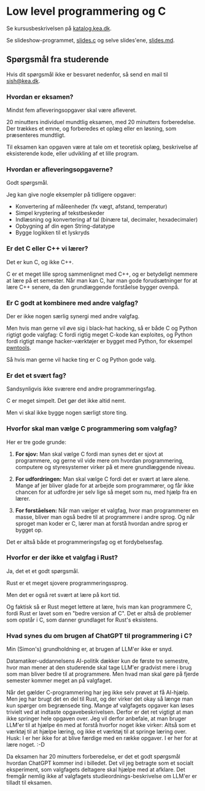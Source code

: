 # Low level programmering og C

Se kursusbeskrivelsen på [katalog.kea.dk][katalog].

Se slideshow-programmet, [slides.c](./slides.c) og selve slides'ene, [slides.md](./slides.md).

[katalog]: https://katalog.kea.dk/course/3050456/2024-2025

## Spørgsmål fra studerende

Hvis dit spørgsmål ikke er besvaret nedenfor, så send en mail til sish@kea.dk.

### Hvordan er eksamen?

Mindst fem afleveringsopgaver skal være afleveret.

20 minutters individuel mundtlig eksamen, med 20 minutters forberedelse. Der trækkes et emne, og forberedes et oplæg eller en løsning, som præsenteres mundtligt.

Til eksamen kan opgaven være at tale om et teoretisk oplæg, beskrivelse af eksisterende kode, eller udvikling af et lille program.

### Hvordan er afleveringsopgaverne?

Godt spørgsmål.

Jeg kan give nogle eksempler på tidligere opgaver:

- Konvertering af måleenheder (fx vægt, afstand, temperatur)
- Simpel kryptering af tekstbeskeder
- Indlæsning og konvertering af tal (binære tal, decimaler, hexadecimaler)
- Opbygning af din egen String-datatype
- Bygge logikken til et lyskryds

### Er det C eller C++ vi lærer?

Det er kun C, og ikke C++.

C er et meget lille sprog sammenlignet med C++, og er betydeligt nemmere at lære på et semester. Når man kan C, har man gode forudsætninger for at lære C++ senere, da den grundlæggende forståelse bygger ovenpå.

### Er C godt at kombinere med andre valgfag?

Der er ikke nogen særlig synergi med andre valgfag.

Men hvis man gerne vil øve sig i black-hat hacking, så er både C og Python rigtigt gode valgfag: C fordi rigtig meget C-kode kan exploites, og Python fordi rigtigt mange hacker-værktøjer er bygget med Python, for eksempel [pwntools][pwntools].

Så hvis man gerne vil hacke ting er C og Python gode valg.

[pwntools]: https://docs.pwntools.com/en/stable/about.html

### Er det et svært fag?

Sandsynligvis ikke sværere end andre programmeringsfag.

C er meget simpelt. Det gør det ikke altid nemt.

Men vi skal ikke bygge nogen særligt store ting.

### Hvorfor skal man vælge C programmering som valgfag?

Her er tre gode grunde:

1. **For sjov:** Man skal vælge C fordi man synes det er sjovt at programmere, og gerne vil vide mere om hvordan programmering, computere og styresystemer virker på et mere grundlæggende niveau.

2. **For udfordringen:** Man skal vælge C fordi det er svært at lære alene. Mange af jer bliver glade for at arbejde som programmører, og får ikke chancen for at udfordre jer selv lige så meget som nu, med hjælp fra en lærer.

3. **For forståelsen:** Når man vælger et valgfag, hvor man programmerer en masse, bliver man også bedre til at programmere i andre sprog. Og når sproget man koder er C, lærer man at forstå hvordan andre sprog er bygget op.

Det er altså både et programmeringsfag og et fordybelsesfag.

### Hvorfor er der ikke et valgfag i Rust?

Ja, det et et godt spørgsmål.

Rust er et meget sjovere programmeringssprog.

Men det er også ret svært at lære på kort tid.

Og faktisk så er Rust meget lettere at lære, hvis man kan programmere C, fordi Rust er lavet som en "bedre version af C". Det er altså de problemer som opstår i C, som danner grundlaget for Rust's eksistens.

### Hvad synes du om brugen af ChatGPT til programmering i C?

Min (Simon's) grundholdning er, at brugen af LLM'er ikke er snyd.

Datamatiker-uddannelsens AI-politik dækker kun de første tre semestre, hvor man mener at den studerende skal tage LLM'er gradvist mere i brug som man bliver bedre til at programmere. Men hvad man skal gøre på fjerde semester kommer meget an på valgfaget.

Når det gælder C-programmering har jeg ikke selv prøvet at få AI-hjælp. Men jeg har brugt det en del til Rust, og der virker det okay så længe man kun spørger om begrænsede ting. Mange af valgfagets opgaver kan løses trivielt ved at indtaste opgavebeskrivelsen. Derfor er det ret vigtigt at man ikke springer hele opgaven over. Jeg vil derfor anbefale, at man bruger LLM'er til at hjælpe én med at forstå hvorfor noget ikke virker: Altså som et værktøj til at hjælpe læring, og ikke et værktøj til at springe læring over. Husk: I er her ikke for at blive færdige med en række opgaver. I er her for at lære noget. :-D

Da eksamen har 20 minutters forberedelse, er det et godt spørgsmål hvordan ChatGPT kommer ind i billedet. Det vil jeg betragte som et socialt eksperiment, som valgfagets deltagere skal hjælpe med at afklare. Det fremgår nemlig ikke af valgfagets studieordnings-beskrivelse om LLM'er er tilladt til eksamen.
